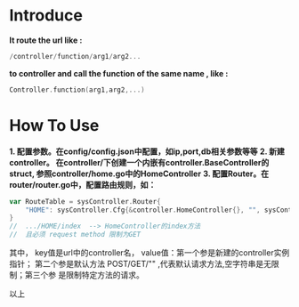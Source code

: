# Introduce

**It route the url like :**

```go 
/controller/function/arg1/arg2... 
```

**to controller and call the function of the same name , like :**

```go 
Controller.function(arg1,arg2,...)
```

# How To Use

**1. 配置参数。在config/config.json中配置，如ip,port,db相关参数等等**
**2. 新建controller。 在controller/下创建一个内嵌有controller.BaseController的struct, 参照controller/home.go中的HomeController**
**3. 配置Router。在router/router.go中，配置路由规则，如：**
```go
var RouteTable = sysController.Router{
	"HOME": sysController.Cfg{&controller.HomeController{}, "", sysController.MethodMap{ "Index":"GET"}}
}
//  .../HOME/index  --> HomeController的index方法
//  且必须 request method 限制为GET
```

其中， key值是url中的controller名， value值：第一个参是新建的controller实例指针； 第二个参是默认方法 POST/GET/"" ,代表默认请求方法,空字符串是无限制；第三个参 是限制特定方法的请求。


以上
